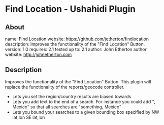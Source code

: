 Find Location - Ushahidi Plugin
==================

About
-----------
name: Find Location
website: https://github.com/jetherton/findlocation
description: Improves the functionality of the "Find Location" Button.
version: 1.0
requires: 2.1
tested up to: 2.1
author: John Etherton
author website: http://johnetherton.com

Description
-----------------
Improves the functionality of the "Find Location" Button. This plugin will replace the functionality of the reports/geocode controller.

* Lets you set the region/country results are biased towards
* Lets you add text to the end of a search. For instance you could add ", Mexico" so that all searches are "something, Mexico"
* Lets you bound your searches to a given bounding box specified by NW lat,lon SE lat,lon